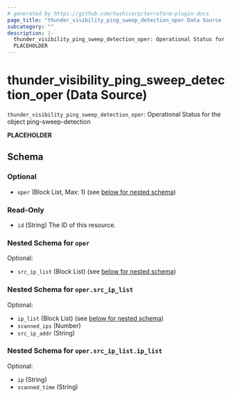 ```yaml
---
# generated by https://github.com/hashicorp/terraform-plugin-docs
page_title: "thunder_visibility_ping_sweep_detection_oper Data Source - terraform-provider-thunder"
subcategory: ""
description: |-
  thunder_visibility_ping_sweep_detection_oper: Operational Status for the object ping-sweep-detection
  PLACEHOLDER
---
```


# thunder_visibility_ping_sweep_detection_oper (Data Source)

`thunder_visibility_ping_sweep_detection_oper`: Operational Status for the object ping-sweep-detection

__PLACEHOLDER__



<!-- schema generated by tfplugindocs -->
## Schema

### Optional

- `oper` (Block List, Max: 1) (see [below for nested schema](#nestedblock--oper))

### Read-Only

- `id` (String) The ID of this resource.

<a id="nestedblock--oper"></a>
### Nested Schema for `oper`

Optional:

- `src_ip_list` (Block List) (see [below for nested schema](#nestedblock--oper--src_ip_list))

<a id="nestedblock--oper--src_ip_list"></a>
### Nested Schema for `oper.src_ip_list`

Optional:

- `ip_list` (Block List) (see [below for nested schema](#nestedblock--oper--src_ip_list--ip_list))
- `scanned_ips` (Number)
- `src_ip_addr` (String)

<a id="nestedblock--oper--src_ip_list--ip_list"></a>
### Nested Schema for `oper.src_ip_list.ip_list`

Optional:

- `ip` (String)
- `scanned_time` (String)


